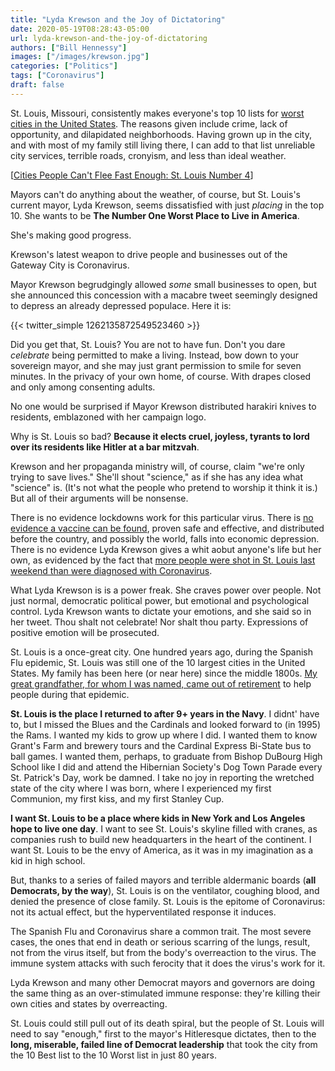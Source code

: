 ```yaml
---
title: "Lyda Krewson and the Joy of Dictatoring"
date: 2020-05-19T08:28:43-05:00
url: lyda-krewson-and-the-joy-of-dictatoring
authors: ["Bill Hennessy"]
images: ["/images/krewson.jpg"]
categories: ["Politics"]
tags: ["Coronavirus"]
draft: false
---
```


St. Louis, Missouri, consistently makes everyone's top 10 lists for [worst cities in the United States](https://www.escapehere.com/destination/10-worst-cities-to-visit-in-the-united-states/). The reasons given include crime, lack of opportunity, and dilapidated neighborhoods. Having grown up in the city, and with most of my family still living there, I can add to that list unreliable city services, terrible roads, cronyism, and less than ideal weather. 

[[Cities People Can't Flee Fast Enough: St. Louis Number 4](https://unpuzzlefinance.com/us-cities-migration/28/)]

Mayors can't do anything about the weather, of course, but St. Louis's current mayor, Lyda Krewson, seems dissatisfied with just *placing* in the top 10. She wants to be **The Number One Worst Place to Live in America**. 

She's making good progress. 

Krewson's latest weapon to drive people and businesses out of the Gateway City is Coronavirus.

Mayor Krewson begrudgingly allowed *some* small businesses to open, but she announced this concession with a macabre tweet seemingly designed to depress an already depressed populace. Here it is:

{{< twitter_simple  1262135872549523460 >}}

Did you get that, St. Louis? You are not to have fun. Don't you dare *celebrate* being permitted to make a living. Instead, bow down to your sovereign mayor, and she may just grant permission to smile for seven minutes. In the privacy of your own home, of course. With drapes closed and only among consenting adults.

No one would be surprised if Mayor Krewson distributed harakiri knives to residents, emblazoned with her campaign logo. 

Why is St. Louis so bad? **Because it elects cruel, joyless, tyrants to lord over its residents like Hitler at a bar mitzvah**.  

Krewson and her propaganda ministry will, of course, claim "we're only trying to save lives." She'll shout "science," as if she has any idea what "science" is. (It's not what the people who pretend to worship it think it is.) But all of their arguments will be nonsense. 

There is no evidence lockdowns work for this particular virus. There is [no evidence a vaccine can be found](https://hennessysview.com/the-humane-approach-to-coronavirus-open-up-everything/), proven safe and effective, and distributed before the country, and possibly the world, falls into economic depression. There is no evidence Lyda Krewson gives a whit aobut anyone's life but her own, as evidenced by the fact that [more people were shot in St. Louis last weekend than were diagnosed with Coronavirus](https://hennessysview.com/st-louis-more-shot-than-diagnosed/). 

What Lyda Krewson is is a power freak. She craves power over people. Not just normal, democratic political power, but emotional and psychological control. Lyda Krewson wants to dictate your emotions, and she said so in her tweet. Thou shalt not celebrate! Nor shalt thou party. Expressions of positive emotion will be prosecuted. 

St. Louis is a once-great city. One hundred years ago, during the Spanish Flu epidemic, St. Louis was still one of the 10 largest cities in the United States. My family has been here (or near here) since the middle 1800s. [My great grandfather, for whom I was named, came out of retirement](https://hennessysview.com/spanish-flu-vs-coronavirus/) to help people during that epidemic.

**St. Louis is the place I returned to after 9+ years in the Navy**. I didnt' have to, but I missed the Blues and the Cardinals and looked forward to (in 1995) the Rams. I wanted my kids to grow up where I did. I wanted them to know Grant's Farm and brewery tours and the Cardinal Express Bi-State bus to ball games. I wanted them, perhaps, to graduate from Bishop DuBourg High School like I did and attend the Hibernian Society's Dog Town Parade every St. Patrick's Day, work be damned. I take no joy in reporting the wretched state of the city where I was born, where I experienced my first Communion, my first kiss, and my first Stanley Cup. 

**I want St. Louis to be a place where kids in New York and Los Angeles hope to live one day**. I want to see St. Louis's skyline filled with cranes, as companies rush to build new headquarters in the heart of the continent. I want St. Louis to be the envy of America, as it was in my imagination as a kid in high school. 

But, thanks to a series of failed mayors and terrible aldermanic boards (**all Democrats, by the way**), St. Louis is on the ventilator, coughing blood, and denied the presence of close family. St. Louis is the epitome of Coronavirus: not its actual effect, but the hyperventilated response it induces. 

The Spanish Flu and Coronavirus share a common trait. The most severe cases, the ones that end in death or serious scarring of the lungs, result, not from the virus itself, but from the body's overreaction to the virus. The immune system attacks with  such ferocity that it does the virus's work for it. 

Lyda Krewson and many other Democrat mayors and governors are doing the same thing as an over-stimulated immune response: they're killing their own cities and states by overreacting. 

St. Louis could still pull out of its death spiral, but the people of St. Louis will need to say "enough," first to the mayor's Hitleresque dictates, then to the **long, miserable, failed line of Democrat leadership** that took the city from the 10 Best list to the 10 Worst list in just 80 years. 